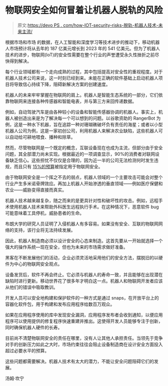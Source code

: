 # 物联网安全如何冒着让机器人脱轨的风险

> 原文:[https://devo PS . com/how-IOT-security-risks-脱轨-机器人技术-未来主流/](https://devops.com/how-iot-security-risks-derailing-robotics-before-it-goes-mainstream/)

根据市场和市场 的数据，在人工智能和深度学习等技术进步的推动下，移动机器人市场预计将从去年的 187 亿美元增长到 2023 年的 541 亿美元。但为了机器人技术的进步，物联网(IoT)的安全性需要在整个行业的声誉遭受永久性挫折之前尽快得到解决。

每个行业领域都有一个走向成熟的过程，其中包括提高对安全性的重视程度。对于机器人技术公司来说，这一时刻已经到来。未能在正确的软件基础上启动机器人项目将导致信心持续下降，阻碍新解决方案的创建速度。

机器人的未来牢牢掌握在物联网的肩上。机器人是智能生态系统的一部分，它们依靠物联网来连接各种传感器和智能电表，并与第三方来回传递数据。

例如，自动驾驶汽车是由各种较小的设备和智能传感器协调的机器人。事实上，机器人被创造出来是为了解决每一个可以想到的问题。以谷歌资助的 RangerBot 为例，这是一种水下机器，旨在追踪一种对珊瑚礁破坏负有责任的海星；或者以小型机器人公司为例，这是一家初创公司，利用机器人来解决农业缺陷，这些机器人可以自动给可耕地喂食、播种和除草。

然而，尽管物联网是一个既定的概念，互联设备现在也成为主流，但部分由于安全问题，其全部潜力尚未实现。根据最近的一项调查显示，90%的消费者对联网设备缺乏信心。这些担忧不仅仅是合理的，因为近一半的公司无法检测何时发生违规，而且只有 [15%的预算](https://safenet.gemalto.com/iot-2018/iot-security/)被指定用于物联网安全。

由于物联网安全是一个挥之不去的弱点，机器人领域的一个主要攻击可能会对整个行业产生多米诺骨牌效应。再加上机器人开始渗透的垂直领域——例如医疗保健和农业——威胁变得直接而真实。

机器人技术越来越复杂，随之而来的是更具针对性和破坏性的攻击。例如，远程手术使用机器人技术来帮助外科医生远程执行手术。在这种情况下，恶意软件 bug 可能意味着工具停机，威胁患者的生命。

布朗大学的研究人员证明了入侵机器人有多容易。如果没有安全、互联的物联网网络的支持，该行业将无法持续发展。

因此，机器人制造商必须以设计安全的心态来制造。这首先要从一开始就选择一个强大的操作系统—现在安全，但也为未来的市场需求做好准备。

黑客在不断发展他们的活动，企业必须灵活地采用他们的安全方法，摆脱旧的以硬件为中心的物联网安全观点。

设备发货后，软件不再会终止。它必须与机器人的寿命一致，并且能够在出现潜在缺陷时进行更新。移动世界花了很多年才明白这一点。机器人和物联网开发者应该从他们的错误中吸取教训。

开发人员可以安全地构建和保护软件的一种方式是通过 snaps，在开放平台上的容器化软件包，用于构建和发布应用程序给数百万观众。

如果在应用程序使用的库中发现安全漏洞，应用程序发布者会收到通知，以便应用程序可以使用提供的修复程序快速重建并推出。这使得开发人员能够专注于创新，同时确保机器人硬件的长寿。

目前尚不清楚物联网安全的责任在哪里，没有人让其他人承担责任。当领先于竞争对手的创新压力如此之大时，市场约束往往会阻止设备制造商在设计安全方面投入超过必要水平的预算。

这些问题都需要解决。机器人技术有太大的潜力，不能让安全问题阻碍它们的发展。

汤姆·坎宁